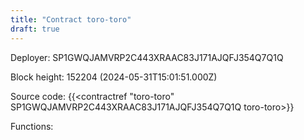 ```yaml
---
title: "Contract toro-toro"
draft: true
---
```

Deployer: SP1GWQJAMVRP2C443XRAAC83J171AJQFJ354Q7Q1Q


 



Block height: 152204 (2024-05-31T15:01:51.000Z)

Source code: {{<contractref "toro-toro" SP1GWQJAMVRP2C443XRAAC83J171AJQFJ354Q7Q1Q toro-toro>}}

Functions:


